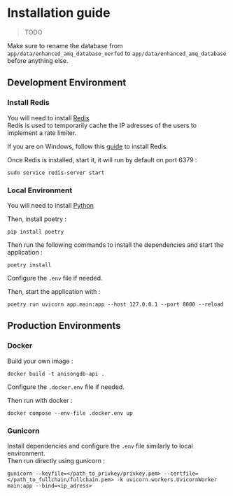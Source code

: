 # Installation guide

> TODO

Make sure to rename the database from `app/data/enhanced_amq_database_nerfed` to `app/data/enhanced_amq_database` before anything else.

## Development Environment

### Install Redis

You will need to install [Redis](https://redis.io/docs/getting-started/installation/install-redis-on-linux/)  
Redis is used to temporarily cache the IP adresses of the users to implement a rate limiter.  

If you are on Windows, follow this [guide](https://redis.io/docs/getting-started/installation/install-redis-on-windows/) to install Redis.

Once Redis is installed, start it, it will run by default on port 6379 :

```shell
sudo service redis-server start
```

### Local Environment

You will need to install [Python](https://www.python.org/downloads/)

Then, install poetry :

```shell
pip install poetry
```  

Then run the following commands to install the dependencies and start the application :

```shell
poetry install
```

Configure the `.env` file if needed.

Then, start the application with :

```shell
poetry run uvicorn app.main:app --host 127.0.0.1 --port 8000 --reload
```

## Production Environments

### Docker

Build your own image :

```shell
docker build -t anisongdb-api .
```

Configure the `.docker.env` file if needed.

Then run with docker :

```shell
docker compose --env-file .docker.env up
```

### Gunicorn

Install dependencies and configure the `.env` file similarly to local environment.  
Then run directly using gunicorn :

```shell
gunicorn --keyfile=</path_to_privkey/privkey.pem> --certfile=</path_to_fullchain/fullchain.pem> -k uvicorn.workers.UvicornWorker main:app --bind=<ip_adress>
```
